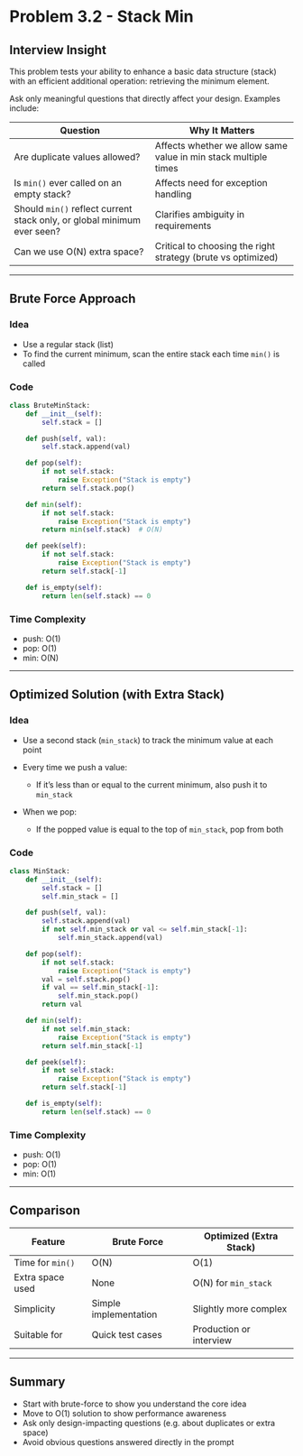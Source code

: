 # Problem 3.2 - Stack Min

## Interview Insight

This problem tests your ability to enhance a basic data structure (stack) with an efficient additional operation: retrieving the minimum element.

Ask only meaningful questions that directly affect your design. Examples include:

| Question                                                                | Why It Matters                                                  |
| ----------------------------------------------------------------------- | --------------------------------------------------------------- |
| Are duplicate values allowed?                                           | Affects whether we allow same value in min stack multiple times |
| Is `min()` ever called on an empty stack?                               | Affects need for exception handling                             |
| Should `min()` reflect current stack only, or global minimum ever seen? | Clarifies ambiguity in requirements                             |
| Can we use O(N) extra space?                                            | Critical to choosing the right strategy (brute vs optimized)    |

---

## Brute Force Approach

### Idea

* Use a regular stack (list)
* To find the current minimum, scan the entire stack each time `min()` is called

### Code

```python
class BruteMinStack:
    def __init__(self):
        self.stack = []

    def push(self, val):
        self.stack.append(val)

    def pop(self):
        if not self.stack:
            raise Exception("Stack is empty")
        return self.stack.pop()

    def min(self):
        if not self.stack:
            raise Exception("Stack is empty")
        return min(self.stack)  # O(N)

    def peek(self):
        if not self.stack:
            raise Exception("Stack is empty")
        return self.stack[-1]

    def is_empty(self):
        return len(self.stack) == 0
```

### Time Complexity

* push: O(1)
* pop: O(1)
* min: O(N)

---

## Optimized Solution (with Extra Stack)

### Idea

* Use a second stack (`min_stack`) to track the minimum value at each point
* Every time we push a value:

  * If it’s less than or equal to the current minimum, also push it to `min_stack`
* When we pop:

  * If the popped value is equal to the top of `min_stack`, pop from both

### Code

```python
class MinStack:
    def __init__(self):
        self.stack = []
        self.min_stack = []

    def push(self, val):
        self.stack.append(val)
        if not self.min_stack or val <= self.min_stack[-1]:
            self.min_stack.append(val)

    def pop(self):
        if not self.stack:
            raise Exception("Stack is empty")
        val = self.stack.pop()
        if val == self.min_stack[-1]:
            self.min_stack.pop()
        return val

    def min(self):
        if not self.min_stack:
            raise Exception("Stack is empty")
        return self.min_stack[-1]

    def peek(self):
        if not self.stack:
            raise Exception("Stack is empty")
        return self.stack[-1]

    def is_empty(self):
        return len(self.stack) == 0
```

### Time Complexity

* push: O(1)
* pop: O(1)
* min: O(1)

---

## Comparison

| Feature          | Brute Force           | Optimized (Extra Stack) |
| ---------------- | --------------------- | ----------------------- |
| Time for `min()` | O(N)                  | O(1)                    |
| Extra space used | None                  | O(N) for `min_stack`    |
| Simplicity       | Simple implementation | Slightly more complex   |
| Suitable for     | Quick test cases      | Production or interview |

---

## Summary

* Start with brute-force to show you understand the core idea
* Move to O(1) solution to show performance awareness
* Ask only design-impacting questions (e.g. about duplicates or extra space)
* Avoid obvious questions answered directly in the prompt
